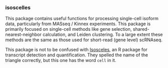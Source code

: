 ### isoscelles

This package contains useful functions for processing single-cell isoform data, particularly from MASseq / Kinnex experiments. This package is primarily focused on single-cell methods like gene selection, shared-nearest-neighbor calculation, and Leiden clustering. To a large extent these methods are the same as those used for short-read (gene level) scRNAseq.

This package is not to be confused with [Isosceles](https://github.com/Genentech/Isosceles), an R package for transcript detection and quantification. They spelled the name of the triangle correctly, but this one has the word `cell` in it.